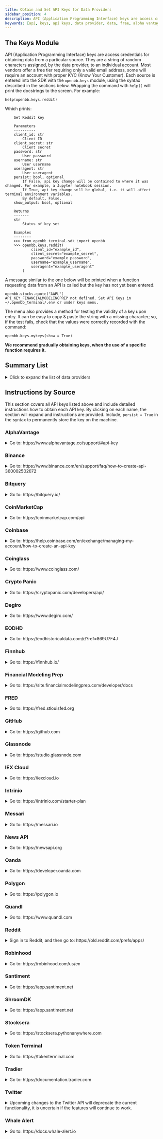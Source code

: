 ```yaml
---
title: Obtain and Set API Keys for Data Providers
sidebar_position: 4
description: API (Application Programming Interface) keys are access credentials for accessing data from a particular source. They are a string of random characters assigned, by the data provider, to an individual account. Most vendors offer a free tier requiring only a valid email address. Each key is entered into the OpenBB SDk from the `openbb.keys` module, using the syntax described below. The docstrings for each source will also display the expected inputs.
keywords: [api, keys, api keys, data provider, data, free, alpha vantage, fred, iex, twitter, degiro, binance, coinglass, polygon, intrinio, sdk]
---
```

## The Keys Module

API (Application Programming Interface) keys are access credentials for obtaining data from a particular source. They are a string of random characters assigned, by the data provider, to an individual account. Most vendors offer a free tier requiring only a valid email address, some will require an account with proper KYC (Know Your Customer). Each source is entered into the SDK with the `openbb.keys` module, using the syntax described in the sections below. Wrapping the command with `help()` will print the docstrings to the screen. For example:

```console
help(openbb.keys.reddit)
```

Which prints:

```console
    Set Reddit key
    
    Parameters
    ----------
    client_id: str
        Client ID
    client_secret: str
        Client secret
    password: str
        User password
    username: str
        User username
    useragent: str
        User useragent
    persist: bool, optional
        If False, api key change will be contained to where it was changed. For example, a Jupyter notebook session.
        If True, api key change will be global, i.e. it will affect terminal environment variables.
        By default, False.
    show_output: bool, optional

    Returns
    -------
    str
        Status of key set
    
    Examples
    --------
    >>> from openbb_terminal.sdk import openbb
    >>> openbb.keys.reddit(
            client_id="example_id",
            client_secret="example_secret",
            password="example_password",
            username="example_username",
            useragent="example_useragent"
        )
```

A message similar to the one below will be printed when a function requesting data from an API is called but the key has not yet been entered.

```console
openbb.stocks.quote("AAPL")
API_KEY_FINANCIALMODELINGPREP not defined. Set API Keys in ~/.openbb_terminal/.env or under keys menu.
```

The menu also provides a method for testing the validity of a key upon entry. It can be easy to copy & paste the string with a missing character; so, if the test fails, check that the values were correctly recorded with the command:

```console
openbb.keys.mykeys(show = True)
```

**We recommend gradually obtaining keys, when the use of a specific function requires it.**

## Summary List

<details>
<summary>Click to expand the list of data providers</summary>

| Command       | Name                                     | URL                                                                                |
| :------------ | :--------------------------------------- | :--------------------------------------------------------------------------------- |
| av            | AlphaVantage                             | https://www.alphavantage.co/support/#api-key                                       |
| binance       | Binance                                  | https://binance.com                                                                |
| bitquery      | Bitquery                                 | https://bitquery.io/                                                               |
| cmc           | CoinMarketCap                            | https://coinmarketcap.com/api/                                                     |
| coinbase      | Coinbase                                 | https://help.coinbase.com/en/exchange/managing-my-account/how-to-create-an-api-key |
| coinglass     | Coinglass                                | https://coinglass.github.io/API-Reference/#api-key                                 |
| cpanic        | Crypto Panic                             | https://cryptopanic.com/developers/api/                                            |
| degiro        | DeGiro                                   | https://www.degiro.com/                                                            |
| eodhd         | EODHD                                    | https://eodhistoricaldata.com/r/?ref=869U7F4J                                      |
| ethplorer     | Ethplorer                                | https://github.com/EverexIO/Ethplorer/wiki/Ethplorer-API                           |
| finnhub       | Finnhub                                  | https://finnhub.io/                                                                |
| fmp           | Financial Modelling Prep                 | https://site.financialmodelingprep.com/developer/docs/                             |
| fred          | Federal Reserve Economic Database (FRED) | https://fred.stlouisfed.org                                                        |
| github        | GitHub                                   | https://docs.github.com/en/rest/guides/getting-started-with-the-rest-api           |
| glassnode     | Glassnode                                | https://docs.glassnode.com/basic-api/api-key#how-to-get-an-api-key/                |
| iex           | IEX Cloud                                | https://iexcloud.io/                                                               |
| intrinio      | Intrinio                                 | https://intrinio.com/                                                              |
| messari       | Messari                                  | https://messari.io/api/docs                                                        |
| news          | News API                                 | https://newsapi.org/                                                               |
| oanda         | Oanda                                    | https://developer.oanda.com                                                        |
| polygon       | Polygon                                  | https://polygon.io                                                                 |
| quandl        | Quandl                                   | https://www.quandl.com                                                             |
| reddit        | Reddit                                   | https://www.reddit.com/wiki/api                                                    |
| rh            | Robinhood                                | https://robinhood.com/us/en/                                                       |
| santiment     | Santiment                                | https://app.santiment.net/                                                         |
| shroom        | ShroomDK                                 | https://sdk.flipsidecrypto.xyz/shroomdk                                            |
| smartstake    | Smartstake                               | https://www.smartstake.io                                                          |
| stocksera     | Stocksera                                | https://stocksera.pythonanywhere.com/                                              |
| tokenterminal | Token Terminal                           | https://tokenterminal.com/                                                         |
| tradier       | Tradier                                  | https://documentation.tradier.com/                                                 |
| twitter       | Twitter                                  | https://developer.twitter.com                                                      |
| walert        | Whale Alert                              | https://docs.whale-alert.io/                                                       |

</details>

## Instructions by Source

This section covers all API keys listed above and include detailed instructions how to obtain each API key. By clicking on each name, the section will expand and instructions are provided. Include, `persist = True` in the syntax to permanently store the key on the machine.

### AlphaVantage

<details>
<summary>Go to: https://www.alphavantage.co/support/#api-key</summary>

![AlphaVantage](https://user-images.githubusercontent.com/46355364/207820936-46c2ba00-81ff-4cd3-98a4-4fa44412996f.png)

Fill out the form, pass Captcha, and click on, "GET FREE API KEY". The issued key can be entered into the OpenBB SDK with:

```console
openbb.keys.av(key = 'REPLACE_WITH_KEY', persist = True)
```

</details>

### Binance

<details>
<summary>Go to: https://www.binance.com/en/support/faq/how-to-create-api-360002502072</summary>

![Binance](https://user-images.githubusercontent.com/46355364/207839805-f71cf12a-62d2-41cb-ba19-0c35917abc40.png)

These instructions should provide clear guidance for obtaining an API Key. Enter the issued credentials into the OpenBB SDK with:

```console
openbb.keys.binance(
    key = 'REPLACE_WITH_KEY',
    secret = 'REPLACE_WITH_SECRET',
    persist = True
)
```

</details>

### Bitquery

<details>
<summary>Go to: https://bitquery.io/</summary>

![Bitquery](https://user-images.githubusercontent.com/46355364/207840322-5532a3f9-739f-4e28-9839-a58db932882e.png)

Click "Try GraphQL API", which opens the following screen:

![Try GraphQL API](https://user-images.githubusercontent.com/46355364/207840576-2c51a538-dd9b-484d-b11d-40e3e424df62.png)

After creating an account and verifying the email address, get the value for the key by clicking on the "API Key" tab.

![Get Bitquery API Key](https://user-images.githubusercontent.com/46355364/207840833-35c1b12c-9b4b-43fe-a33e-f7b92c43a011.png)

Enter this API key into the OpenBB SDK with:

```console
openbb.keys.bitquery(key = 'REPLACE_WITH_KEY', persist = True)
```

</details>

### CoinMarketCap

<details>
<summary>Go to: https://coinmarketcap.com/api</summary>

![CoinMarketCap](https://user-images.githubusercontent.com/46355364/207831111-3f09ed75-740e-4121-a67e-6e1f36e8ab9a.png)

Click on, "Get Your Free API Key Now", which opens to the page:

![CoinMarketCap](https://user-images.githubusercontent.com/46355364/207831345-06a48efe-63b2-4804-bcf9-52fa4a73f7db.png)

Once the account has been created, copy the API key displayed within the dashboard.

![CoinMarketCap](https://user-images.githubusercontent.com/46355364/207831705-e9f95018-bba7-49a9-b057-3443bc839861.png)

Enter the API key into the OpenBB SDK with:

```console
openbb.keys.cmc(key = 'REPLACE_WITH_KEY', persist = True)
```

</details>

### Coinbase

<details>
<summary>Go to: https://help.coinbase.com/en/exchange/managing-my-account/how-to-create-an-api-key</summary>

![Coinbase](https://user-images.githubusercontent.com/46355364/207841901-647f0aef-0c74-454d-b99e-367d784259f0.png)

Follow the instructions to obtain the credentials for the specific account. Enter the three values into the OpenBB SDK with:

```console
openbb.keys.coinbase(
    key = 'REPLACE_WITH_KEY',
    secret = 'REPLACE_WITH_SECRET',
    passphrase = 'REPLACE_WITH_PASSPHRASE',
    persist = True
)
```

</details>

### Coinglass

<details>
<summary>Go to: https://www.coinglass.com/</summary>

![Coinglass](https://user-images.githubusercontent.com/46355364/207844601-8510687a-e54f-49b9-961f-5ef6718f58ab.png)

Click, "Log in", and then sign up for an account. This opens the page:

![Coinglass](https://user-images.githubusercontent.com/46355364/207844637-a9321889-c4d8-4d44-95fe-a6288a17ad19.png)

With the account created, find the assigned API key within the account profile page. Enter this value into the OpenBB SDK with:

```console
openbb.keys.coinglass(key = 'REPLACE_WITH_KEY', persist = True)
```

</details>

### Crypto Panic

<details>
<summary>Go to: https://cryptopanic.com/developers/api/</summary>

![Crypto Panic](https://user-images.githubusercontent.com/46355364/207848733-27e5a804-7ae7-4ca2-88b2-848b32929b6f.png)

Click on, [&#34;Sign up&#34;](https://cryptopanic.com/accounts/signup/?next=/developers/api/), and after creating, the API Key will be displayed on the documentation page, "Your free API auth token".

![Crypto Panic](https://user-images.githubusercontent.com/46355364/207848971-3e4771b7-1faa-45fe-955f-81bd736b16b7.png)

Enter that value in the OpenBB SDK with:

```console
openbb.keys.cpanic(key = 'REPLACE_WITH_KEY', persist = True)
```

</details>

### Degiro

<details>
<summary>Go to: https://www.degiro.com/</summary>

![Degiro](https://user-images.githubusercontent.com/46355364/207838353-001d350c-872c-4770-a586-fb21318122eb.png)

Click on, "Open an account", and then go through the registration process. After setting up the account, the login credentials can be entered in the OpenBB SDK with:

```console
openbb.keys.degiro(
    username = 'USERNAME',
    password = 'PASSWORD',
    persist = True
)
```

Instructions for setting up 2FA authorization are [here](https://github.com/Chavithra/degiro-connector#35-how-to-use-2fa-).

</details>

### EODHD

<details>
<summary>Go to: https://eodhistoricaldata.com/r/?ref=869U7F4J</summary>

![EODHD](https://user-images.githubusercontent.com/46355364/207849214-23763c95-7314-42ae-b97d-cb5810686498.png)

Clicking on, "Registration", opens the page:

![EODHD](https://user-images.githubusercontent.com/46355364/207849324-00d4a916-8260-45c0-9714-289e0a0574c0.png)

Once registered, the API Key will be next to "API TOKEN".

![EODHD](https://user-images.githubusercontent.com/46355364/207849462-37471270-929a-45c5-a164-a84249b19231.png)

Enter this string into the OpenBB SDK with:

```console
openbb.keys.eodhd(key = 'REPLACE_WITH_KEY', persist = True)
```

</details>

### Finnhub

<details>
<summary>Go to: https://finnhub.io/</summary>

![Finnhub](https://user-images.githubusercontent.com/46355364/207832028-283c3321-8c05-4ee8-b4d2-41cdc940f408.png)

Click on, "Get free api key", to open the page:

![Finnhub](https://user-images.githubusercontent.com/46355364/207832185-f4c8406a-3b75-4acc-b3e8-3c4b3272d4da.png)

Once the account has been created, find the API key in the account dashboard.

![Finnhub](https://user-images.githubusercontent.com/46355364/207832601-62007d95-410c-4d03-a5a3-b177d1894a4c.png)

Add this key to the OpenBB SDK with:

```console
openbb.keys.finnhub(key = 'REPLACE_WITH_KEY', persist = True)
```

</details>

### Financial Modeling Prep

<details>
<summary>Go to: https://site.financialmodelingprep.com/developer/docs</summary>

![FinancialModelingPrep](https://user-images.githubusercontent.com/46355364/207821920-64553d05-d461-4984-b0fe-be0368c71186.png)

Click on, "Get my API KEY here", and sign up for a free account.

![FinancialModelingPrep](https://user-images.githubusercontent.com/46355364/207822184-a723092e-ef42-4f87-8c55-db150f09741b.png)

With an account created, sign in and navigate to the Dashboard, which shows the assigned token. by pressing the "Dashboard" button which will show the API key.

![FinancialModelingPrep](https://user-images.githubusercontent.com/46355364/207823170-dd8191db-e125-44e5-b4f3-2df0e115c91d.png)

Enter the key into the OpenBB SDK with:

```console
openbb.keys.fmp(key = 'REPLACE_WITH_KEY', persist = True)
```

</details>

### FRED

<details>
<summary>Go to: https://fred.stlouisfed.org</summary>

![FRED](https://user-images.githubusercontent.com/46355364/207827137-d143ba4c-72cb-467d-a7f4-5cc27c597aec.png)

Click on, "My Account", create a new account or sign in with Google:

![FRED](https://user-images.githubusercontent.com/46355364/207827011-65cdd501-27e3-436f-bd9d-b0d8381d46a7.png)

After completing the sign-up, go to "My Account", and select "API Keys". Then, click on, "Request API Key".

![FRED](https://user-images.githubusercontent.com/46355364/207827577-c869f989-4ef4-4949-ab57-6f3931f2ae9d.png)

Fill in the box for information about the use-case for FRED, and by clicking, "Request API key", at the bottom of the page, the API key will be issued.

![FRED](https://user-images.githubusercontent.com/46355364/207828032-0a32d3b8-1378-4db2-9064-aa1eb2111632.png)

Enter the API key into the OpenBB SDK with:

```console
openbb.keys.fred(key = 'REPLACE_WITH_KEY', persist = True)
```

</details>

### GitHub

<details>
<summary>Go to: https://github.com</summary>

![GitHub](https://user-images.githubusercontent.com/46355364/207846953-7feae777-3c3b-4f21-9dcf-84817c732618.png)

Sign up for, or sign in to, GitHub. Once logged in, navigate to the [apps](https://github.com/settings/apps) page, under account settings.

![GitHub](https://user-images.githubusercontent.com/46355364/207847215-3c04003f-26ea-4e62-9c13-ea35176bb5e3.png)

Select, "New GitHub App":

![GitHub](https://user-images.githubusercontent.com/46355364/207847383-d24416c6-18be-43f2-ae7c-455e8372a6ed.png)

After creating the app, the key will be issued. Enter this token into the OpenBB SDK with:

```console
openbb.keys.github(key = 'REPLACE_WITH_KEY', persist = True)
```

</details>

### Glassnode

<details>
<summary>Go to: https://studio.glassnode.com</summary>

![Glassnode](https://user-images.githubusercontent.com/46355364/207843761-799078ff-fa64-4d39-a6eb-ba01d250be69.png)

Click on, "Sign up", and create an account:

![Glassnode](https://user-images.githubusercontent.com/46355364/207843795-dd2cdbdb-45eb-4c7d-b967-ae9857d4ea5d.png)

After creating an account, navigate to the [account settings](https://studio.glassnode.com/settings/api) and generate an API Key.

![Glassnode](https://user-images.githubusercontent.com/46355364/207843950-5f33f37d-0203-4302-a67f-198808f18e06.png)

Enter this key in the OpenBB SDK with:

```console
openbb.keys.glassnode(key = 'REPLACE_WITH_KEY', persist = True)
```

</details>

### IEX Cloud

<details>
<summary>Go to: https://iexcloud.io</summary>

![IEX Cloud](https://user-images.githubusercontent.com/46355364/207833088-e879e9f2-3180-4e50-ba9e-f40ee958f98a.png)

Click on, "Sign in", and then create a new account.

![IEX Cloud](https://user-images.githubusercontent.com/46355364/207833011-542d6ef0-0bdf-494a-83cb-c0a6741df2a3.png)

After signing up, select a plan. There is a choice for a free plan at the bottom.

![IEX Cloud](https://user-images.githubusercontent.com/46355364/207833303-4ebb2880-0b4c-4008-9b33-0e8ee6836027.png)

After completing the sign-up process, the API Keyis found under the, "Access & Security", tab.

![IEX Cloud](https://user-images.githubusercontent.com/46355364/207833540-c1e25500-22e9-43c3-a89e-b05dd446f2a5.png)

Add this API key to the OpenBB SDK with:

```console
openbb.keys.iex(key = 'REPLACE_WITH_KEY', persist = True)
```

</details>

### Intrinio

<details>
<summary>Go to: https://intrinio.com/starter-plan</summary>

![Intrinio](intrinio.png)

An API key will be issued with a subscription. Find the token value within the account dashboard, and enter it into the OpenBB SDK with:

```console
openbb.keys.intrinio(key = 'REPLACE_WITH_KEY', persist = True)
```

</details>

### Messari

<details>
<summary>Go to: https://messari.io</summary>

![Messari](https://user-images.githubusercontent.com/46355364/207848122-ec6a41e4-76b7-4620-adc3-1f1c19f4bca6.png)

Click on, "Sign up", and create an account.

![Messari](https://user-images.githubusercontent.com/46355364/207848160-6a962e3c-3007-40a3-9431-cd5ddfe5bb8e.png)

After creating the account, navigate to the [account page](https://messari.io/account/api), and click on the tab for, API Access.

![Messari](https://user-images.githubusercontent.com/46355364/207848324-ade5bede-8e6b-4b87-bdec-eade3217c0d8.png)

Copy the API key and add it to the OpenBB SDK with:

```console
openbb.keys.messari(key = 'REPLACE_WITH_KEY', persist = True)
```

</details>

### News API

<details>
<summary>Go to: https://newsapi.org</summary>

![News API](https://user-images.githubusercontent.com/46355364/207828250-0c5bc38c-90b4-427d-a611-b43c98c8e7ab.png)

Click on, "Get API Key", and fill out the form.

![News API](https://user-images.githubusercontent.com/46355364/207828421-76922bc2-cde0-493f-9eed-7f90eb831779.png)

Register for an account and the next screen will provide the API Key.

![News API](https://user-images.githubusercontent.com/46355364/207828736-f0fce53b-f302-4456-adf9-8d50ac41fbe2.png)

Add this API key into the OpenBB SDK with:

```console
openbb.keys.news(key = 'REPLACE_WITH_KEY', persist = True)
```

</details>

### Oanda

<details>
<summary>Go to: https://developer.oanda.com</summary>

![Oanda](https://user-images.githubusercontent.com/46355364/207839324-d30aa2b6-be83-41ff-9b1b-146cac566789.png)

After creating an account, follow the steps below.

![Oanda](https://user-images.githubusercontent.com/46355364/207839246-eb40f093-b583-4edd-b178-99fe399bfb66.png)

Upon completion of the account setup, enter the credentials into the OpenBB SDK with:

```console
openbb.keys.oanda(
    account = 'REPLACE_WITH_ACCOUNT',
    access_token = 'REPLACE_WITH_TOKEN',
    account_type = 'REPLACE_WITH_LIVE_OR_PRACTICE',
    persist = True
)
```

</details>

### Polygon

<details>
<summary>Go to: https://polygon.io</summary>

![Polygon](https://user-images.githubusercontent.com/46355364/207825623-fcd7f0a3-131a-4294-808c-754c13e38e2a.png)

Click on, "Get your Free API Key".

![Polygon](https://user-images.githubusercontent.com/46355364/207825952-ca5540ec-6ed2-4cef-a0ed-bb50b813932c.png)

After signing up, the API Key is found at the bottom of the account dashboard page.

![Polygon](https://user-images.githubusercontent.com/46355364/207826258-b1f318fa-fd9c-41d9-bf5c-fe16722e6601.png)

Enter the key into the OpenBB SDK with:

```console
openbb.keys.polygon(key = 'REPLACE_WITH_KEY', persist = True)
```

</details>

### Quandl

<details>
<summary>Go to: https://www.quandl.com</summary>

![Quandl](https://user-images.githubusercontent.com/46355364/207823899-208a3952-f557-4b73-aee6-64ac00faedb7.png)

Click on, "Sign Up", and register a new account.

![Quandl](https://user-images.githubusercontent.com/46355364/207824214-4b6b2b74-e709-4ed4-adf2-14803e6f3568.png)

Follow the sign-up instructions, and upon completion the API key will be assigned.

![Quandl](https://user-images.githubusercontent.com/46355364/207824664-3c82befb-9c69-42df-8a82-510d85c19a97.png)

Enter the key into the OpenBB SDK with:

```console
openbb.keys.quandl(key = 'REPLACE_WITH_KEY', persist = True)
```

</details>

### Reddit

<details>
<summary>Sign in to Reddit, and then go to: https://old.reddit.com/prefs/apps/</summary>

![Reddit](https://preview.redd.it/540vrn3k0cn91.png?width=986&format=png&auto=webp&v=enabled&s=88228cd0cf4415b3487b8d35e1097f0caa804e15)

Scroll down and click on "create application", selecting "script".

![Reddit](https://preview.redd.it/7je4ehqa1cn91.png?width=916&format=png&auto=webp&v=enabled&s=dbdf65ccc0820cfe28eff8e81cba056f4fd8263e)

Once the application is created, you must register it [here](https://old.reddit.com/wiki/api)

![Reddit](https://user-images.githubusercontent.com/46355364/207834105-665180be-c2b6-43c8-b1c9-477729905010.png)

Click on, "Read the full API terms and sign up for usage", and fill out the form.

![Reddit](https://user-images.githubusercontent.com/46355364/207834850-32a0d4c8-9990-4919-94e3-abad1487a3bd.png)

After submitting the form, check for a confirmation email. The credentials will be displayed [here](https://old.reddit.com/prefs/apps/), add them to the OpenBB SDK with:

```console
openbb.keys.reddit(
    client_id = 'REPLACE_WITH_CLIENT_ID',
    client_secret = 'REPLACE_WITH_CLIENT_SECRET',
    username = 'REPLACE_WITH_REDDIT_USERNAME',
    password = 'REPLACE_WITH_REDDIT_PASSWORD',
    useragent = 'REPLACE_WITH_USER_AGENT',
    persist = True
)
```

</details>

### Robinhood

<details>
<summary>Go to: https://robinhood.com/us/en</summary>

![Robinhood](https://user-images.githubusercontent.com/46355364/207838058-a2311632-6459-4cfd-bc0a-639ee3931574.png)

After registering for an account, it can be added to the OpenBB SDK with:

```console
openbb.keys.rb(
    username = 'REPLACE_WITH_USERNAME',
    password = 'REPLACE_WITH_PASSWORD',
    persist = True
```

The first login will request 2FA authorization from the device connected to the account.

</details>

### Santiment

<details>
<summary>Go to: https://app.santiment.net</summary>

![Santiment](https://user-images.githubusercontent.com/46355364/207849709-a5f10b03-138c-4e09-89f6-8a18cfbaf008.png)

Click on, "Sign up", and register for an account.

![Santiment](https://user-images.githubusercontent.com/46355364/207849732-4bae61de-2f62-4919-b85d-f418f1bbd0c4.png)

Navigate to the [account dashboard](https://app.santiment.net/account#api-keys) and generate a key.

![Santiment](https://user-images.githubusercontent.com/46355364/207849839-31d1d0a7-6936-4ebd-a7f8-1292f6317b07.png)

Add it to the OpenBB SDK with:

```console
openbb.keys.santiment(key = 'REPLACE_WITH_KEY', persist = True)
```

</details>

### ShroomDK

<details>
<summary>Go to: https://app.santiment.net</summary>

![ShroomDK](https://user-images.githubusercontent.com/46355364/207850122-b8cd225e-0a65-4ea8-8069-0b40fff1600e.png)

Click "Mint Your ShroomDK API Key", and sign up for an account.

![ShroomDK](https://user-images.githubusercontent.com/46355364/207850176-f29cc73b-2b55-46e8-bce3-62c9342b6599.png)

Once created, connect a wallet to complete minting the NFT license. The API key will be displayed under the account.

![ShroomDK](https://user-images.githubusercontent.com/46355364/207850380-b59554af-1e65-4616-921d-e02c9ecf1aad.png)

Enter it into the OpenBB SDK with:

```console
openbb.keys.shroom(key = 'REPLACE_WITH_KEY', persist = True)
```

</details>

### Stocksera

<details>
<summary>Go to: https://stocksera.pythonanywhere.com</summary>

![Stocksera](https://user-images.githubusercontent.com/46355364/207853896-ee233569-26bb-4244-b115-43ac8885757a.png)

Click on, "Log in", and create an account.

![Stocksera](https://user-images.githubusercontent.com/46355364/207853985-46a7a17f-b6b2-442b-886d-f68b3ba2ad5a.png)

Once logged in, navigate to the "Developers" tab and copy the API key.

![Stocksera](https://user-images.githubusercontent.com/46355364/207854224-e5ddace0-15d1-491c-b616-263cca0bef02.png)

Add the key to the OpenBB SDK with:

```console
openbb.keys.stocksera(key = 'REPLACE_WITH_KEY', persist = True)
```

</details>

### Token Terminal

<details>
<summary>Go to: https://tokenterminal.com</summary>

![Token Terminal](https://user-images.githubusercontent.com/46355364/207850735-69368b4f-6a3e-46b8-ba69-3b79d9231f15.png)

Click on, "Log in" and sign up for an account.

![Token Terminal](https://user-images.githubusercontent.com/46355364/207850774-2071df78-3289-4c8e-9d64-156b9ec8ad81.png)

Verify the email address, and then navigate go to the "API" tab and copy the API key to the clipboard.

![Token Terminal](https://user-images.githubusercontent.com/46355364/207851035-71ea3eff-a11f-4835-8592-c07b3aa3f800.png)

Add the key to the OpenBB SDK with:

```console
openbb.keys.tokenterminal(key = 'REPLACE_WITH_KEY', persist = True)
```

</details>

### Tradier

<details>
<summary>Go to: https://documentation.tradier.com</summary>

![Tradier](https://user-images.githubusercontent.com/46355364/207829178-a8bba770-f2ea-4480-b28e-efd81cf30980.png)

Click on, "Open Account", to start the sign-up process. After the account has been setup, navigate to [Tradier Broker Dash](https://dash.tradier.com/login?redirect=settings.api) and create the application. Request a sandbox access token, and enter this key into the OpenBB SDK with:

```console
openbb.keys.tradier(key = 'REPLACE_WITH_KEY', persist = True)
```

</details>

### Twitter

<details>
<summary>Upcoming changes to the Twitter API will deprecate the current functionality, it is uncertain if the features will continue to work. </summary>

![Twitter API](https://pbs.twimg.com/media/FooIJF3agAIU8SN?format=png&name=medium)

</details>

### Whale Alert

<details>
<summary>Go to: https://docs.whale-alert.io</summary>

![Whale Alert](https://user-images.githubusercontent.com/46355364/207842892-3f71ee7a-6cd3-48a2-82e4-fa5ec5b13807.png)

Click on, "sign up here".

![Whale Alert](https://user-images.githubusercontent.com/46355364/207842992-427f1d2c-b34e-41c9-85fd-18511805fd16.png)

After creating the account, click on, "Create", to issue the API Key.

![Whale Alert](https://user-images.githubusercontent.com/46355364/207843214-20232465-9a52-4b66-b01a-0b8cecbdd612.png)

Enter the key into the OpenBB SDK with:

```console
openbb.keys.walert(key = 'REPLACE_WITH_KEY', persist = True)
```

</details>
